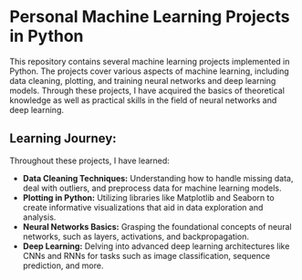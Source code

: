 # Personal Machine Learning Projects in Python

This repository contains several machine learning projects implemented in Python. The projects cover various aspects of machine learning, including data cleaning, plotting, and training neural networks and deep learning models. Through these projects, I have acquired the basics of theoretical knowledge as well as practical skills in the field of neural networks and deep learning.


## Learning Journey:

Throughout these projects, I have learned:

- **Data Cleaning Techniques:** Understanding how to handle missing data, deal with outliers, and preprocess data for machine learning models.
- **Plotting in Python:** Utilizing libraries like Matplotlib and Seaborn to create informative visualizations that aid in data exploration and analysis.
- **Neural Networks Basics:** Grasping the foundational concepts of neural networks, such as layers, activations, and backpropagation.
- **Deep Learning:** Delving into advanced deep learning architectures like CNNs and RNNs for tasks such as image classification, sequence prediction, and more.

